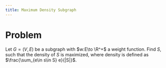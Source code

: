 ```yaml
---
title: Maximum Density Subgraph
---
```


# Problem

Let $G=(V,E)$ be a subgraph with $w:E\to \R^+$ a weight function. Find $S$, such that the density of $S$ is maximized, where density is defined as $\frac{\sum_{e\in s\in S} e}{|S|}$.